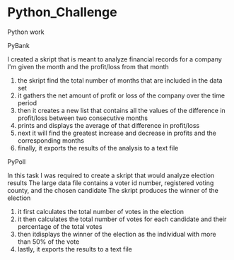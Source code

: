 # Python_Challenge
Python work

PyBank

I created a skript that is meant to analyze financial records for a company
I'm given the month and the profit/loss from that month
1. the skript find the total number of months that are included in the data set
2. it gathers the net amount of profit or loss of the company over the time period
3. then it creates a new list that contains all the values of the difference in profit/loss between two consecutive months
4. prints and displays the average of that difference in profit/loss
5. next it will find the greatest increase and decrease in profits and the corresponding months
6. finally, it exports the results of the analysis to a text file

PyPoll

In this task I was required to create a skript that would analyze election results
The large data file contains a voter id number, registered voting county, and the chosen candidate
The skript produces the winner of the election
1. it first calculates the total number of votes in the election
2. it then calculates the total number of votes for each candidate and their percentage of the total votes
3. then itdisplays the winner of the election as the individual with more than 50% of the vote
4. lastly, it exports the results to a text file
